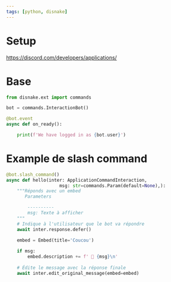 ```yaml
---
tags: [python, disnake]
---
```


# Setup 
https://discord.com/developers/applications/

# Base 

```python
from disnake.ext import commands

bot = commands.InteractionBot()

@bot.event
async def on_ready():

    print(f'We have logged in as {bot.user}')
```

# Example de slash command

```python
@bot.slash_command()
async def hello(inter: ApplicationCommandInteraction,
					msg: str=commands.Param(default=None),):
	"""Réponds avec un embed
       Parameters

        ----------
        msg: Texte à afficher
    """
    # Indique à l'utilisateur que le bot va répondre
    await inter.response.defer()

    embed = Embed(title='Coucou')
    
	if msg:
	    embed.description += f' 📍 {msg}\n'
	    
    # Édite le message avec la réponse finale
    await inter.edit_original_message(embed=embed)
```
